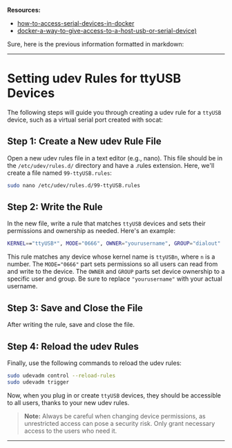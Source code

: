 **Resources:**

- [how-to-access-serial-devices-in-docker](https://www.losant.com/blog/how-to-access-serial-devices-in-docker)
- [docker-a-way-to-give-access-to-a-host-usb-or-serial-device)](https://stackoverflow.com/questions/24225647/docker-a-way-to-give-access-to-a-host-usb-or-serial-device)

Sure, here is the previous information formatted in markdown:

---

# Setting udev Rules for ttyUSB Devices

The following steps will guide you through creating a udev rule for a `ttyUSB` device, such as a virtual serial port created with socat:

## Step 1: Create a New udev Rule File

Open a new udev rules file in a text editor (e.g., nano). This file should be in the `/etc/udev/rules.d/` directory and have a .rules extension. Here, we'll create a file named `99-ttyUSB.rules`:

```bash
sudo nano /etc/udev/rules.d/99-ttyUSB.rules
```

## Step 2: Write the Rule

In the new file, write a rule that matches `ttyUSB` devices and sets their permissions and ownership as needed. Here's an example:

```bash
KERNEL=="ttyUSB*", MODE="0666", OWNER="yourusername", GROUP="dialout"
```

This rule matches any device whose kernel name is `ttyUSBn`, where `n` is a number. The `MODE="0666"` part sets permissions so all users can read from and write to the device. The `OWNER` and `GROUP` parts set device ownership to a specific user and group. Be sure to replace `"yourusername"` with your actual username.

## Step 3: Save and Close the File

After writing the rule, save and close the file.

## Step 4: Reload the udev Rules

Finally, use the following commands to reload the udev rules:

```bash
sudo udevadm control --reload-rules
sudo udevadm trigger
```

Now, when you plug in or create `ttyUSB` devices, they should be accessible to all users, thanks to your new udev rules.

> **Note:** Always be careful when changing device permissions, as unrestricted access can pose a security risk. Only grant necessary access to the users who need it.

---
